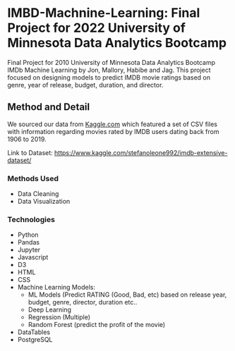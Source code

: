 # IMBD-Machnine-Learning: Final Project for 2022 University of Minnesota Data Analytics Bootcamp

Final Project for 2010 University of Minnesota  Data Analytics Bootcamp IMDb Machine Learning by Jon, Mallory, Habibe and Jag. This project focused on designing models to predict IMDB movie ratings based on genre, year of release, budget, duration, and director.

## Method and Detail

 We sourced our data from [Kaggle.com](https://www.kaggle.com/stefanoleone992/imdb-extensive-dataset/) which featured a set of CSV files with information regarding movies rated by IMDB users dating back from 1906 to 2019.

Link to Dataset: https://www.kaggle.com/stefanoleone992/imdb-extensive-dataset/

### Methods Used
* Data Cleaning
* Data Visualization

### Technologies
* Python
* Pandas
* Jupyter
* Javascript
* D3
* HTML
* CSS
* Machine Learning Models: 
  - ML Models (Predict RATING (Good, Bad, etc) based on release year, budget, genre, director, duration etc.. 
  - Deep Learning
  - Regression (Multiple)
  - Random Forest (predict the profit of the movie)
* DataTables
* PostgreSQL